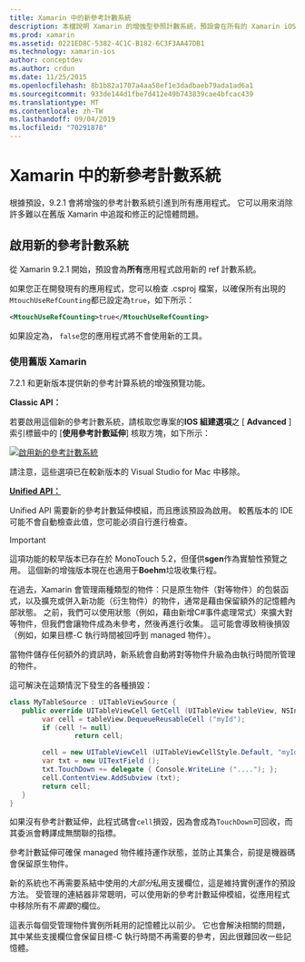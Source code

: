 ```yaml
---
title: Xamarin 中的新參考計數系統
description: 本檔說明 Xamarin 的增強型參照計數系統，預設會在所有的 Xamarin iOS 應用程式中啟用。
ms.prod: xamarin
ms.assetid: 0221ED8C-5382-4C1C-B182-6C3F3AA47DB1
ms.technology: xamarin-ios
author: conceptdev
ms.author: crdun
ms.date: 11/25/2015
ms.openlocfilehash: 8b1b82a1707a4aa58ef1e3dadbaeb79ada1ad6a1
ms.sourcegitcommit: 933de144d1fbe7d412e49b743839cae4bfcac439
ms.translationtype: MT
ms.contentlocale: zh-TW
ms.lasthandoff: 09/04/2019
ms.locfileid: "70291878"
---
```

# <a name="new-reference-counting-system-in-xamarinios"></a>Xamarin 中的新參考計數系統

根據預設，9.2.1 會將增強的參考計數系統引進到所有應用程式。 它可以用來消除許多難以在舊版 Xamarin 中追蹤和修正的記憶體問題。

## <a name="enabling-the-new-reference-counting-system"></a>啟用新的參考計數系統

從 Xamarin 9.2.1 開始，預設會為**所有**應用程式啟用新的 ref 計數系統。

如果您正在開發現有的應用程式，您可以檢查 .csproj 檔案，以確保所有出現的`MtouchUseRefCounting`都已設定為`true`，如下所示：

```xml
<MtouchUseRefCounting>true</MtouchUseRefCounting>
```

如果設定為， `false`您的應用程式將不會使用新的工具。

### <a name="using-older-versions-of-xamarin"></a>使用舊版 Xamarin

7\.2.1 和更新版本提供新的參考計算系統的增強預覽功能。

**Classic API：**

若要啟用這個新的參考計數系統，請核取您專案的**IOS 組建選項**之 [ **Advanced** ] 索引標籤中的 [**使用參考計數延伸**] 核取方塊，如下所示： 

[![](newrefcount-images/image1.png "啟用新的參考計數系統")](newrefcount-images/image1.png#lightbox)

請注意，這些選項已在較新版本的 Visual Studio for Mac 中移除。

 **[Unified API：](~/cross-platform/macios/unified/index.md)**

 Unified API 需要新的參考計數延伸模組，而且應該預設為啟用。 較舊版本的 IDE 可能不會自動檢查此值，您可能必須自行進行檢查。


> [!IMPORTANT]
> 這項功能的較早版本已存在於 MonoTouch 5.2，但僅供**sgen**作為實驗性預覽之用。 這個新的增強版本現在也適用于**Boehm**垃圾收集行程。


在過去，Xamarin 會管理兩種類型的物件：只是原生物件（對等物件）的包裝函式，以及擴充或併入新功能（衍生物件）的物件，通常是藉由保留額外的記憶體內部狀態。 之前，我們可以使用狀態（例如，藉由新增C#事件處理常式）來擴大對等物件，但我們會讓物件成為未參考，然後再進行收集。 這可能會導致稍後損毀（例如，如果目標-C 執行時間被回呼到 managed 物件）。

當物件儲存任何額外的資訊時，新系統會自動將對等物件升級為由執行時間所管理的物件。

這可解決在這類情況下發生的各種損毀：

```csharp
class MyTableSource : UITableViewSource {
   public override UITableViewCell GetCell (UITableView tableView, NSIndexPath indexPath) {
        var cell = tableView.DequeueReusableCell ("myId");
        if (cell != null)
                return cell;

        cell = new UITableViewCell (UITableViewCellStyle.Default, "myId");
        var txt = new UITextField ();
        txt.TouchDown += delegate { Console.WriteLine ("...."); };
        cell.ContentView.AddSubview (txt);
        return cell;
   }
}
```

如果沒有參考計數延伸，此程式碼會`cell`損毀，因為會成為`TouchDown`可回收，而其委派會轉譯成無關聯的指標。

參考計數延伸可確保 managed 物件維持運作狀態，並防止其集合，前提是機器碼會保留原生物件。

新的系統也不再需要系結中使用的*大部分*私用支援欄位，這是維持實例運作的預設方法。 受管理的連結器非常聰明，可以使用新的參考計數延伸模組，從應用程式中移除所有不*需要*的欄位。

這表示每個受管理物件實例所耗用的記憶體比以前少。 它也會解決相關的問題，其中某些支援欄位會保留目標-C 執行時間不再需要的參考，因此很難回收一些記憶體。
